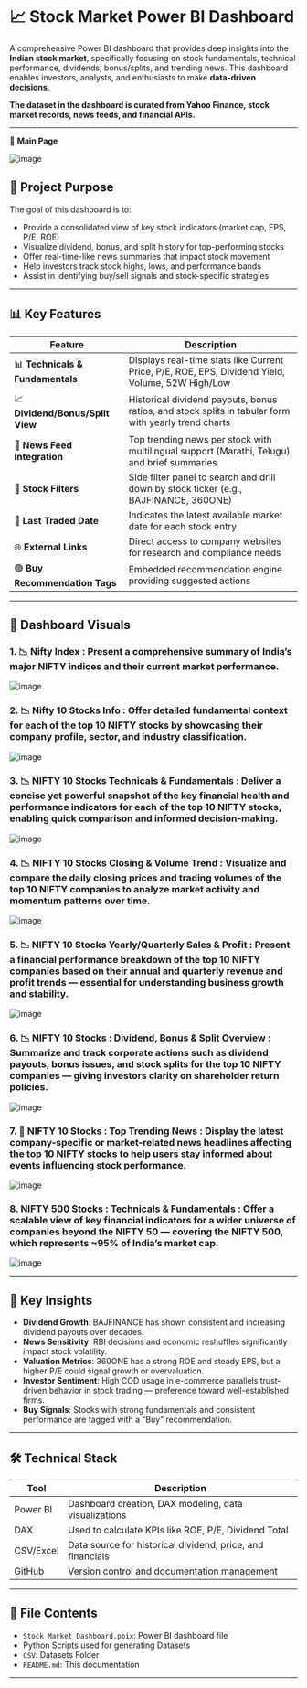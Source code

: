 # 📈 Stock Market Power BI Dashboard

A comprehensive Power BI dashboard that provides deep insights into the **Indian stock market**, specifically focusing on stock fundamentals, technical performance, dividends, bonus/splits, and trending news. This dashboard enables investors, analysts, and enthusiasts to make **data-driven decisions**.

**The dataset in the dashboard is curated from Yahoo Finance, stock market records, news feeds, and financial APIs.**

---
📌 **Main Page**

![image](https://github.com/user-attachments/assets/00fbe065-c6a2-4213-9611-b5c1a2383f1f)

## 📌 Project Purpose

The goal of this dashboard is to:

- Provide a consolidated view of key stock indicators (market cap, EPS, P/E, ROE)
- Visualize dividend, bonus, and split history for top-performing stocks
- Offer real-time-like news summaries that impact stock movement
- Help investors track stock highs, lows, and performance bands
- Assist in identifying buy/sell signals and stock-specific strategies

---

## 📊 Key Features

| Feature                  | Description |
|--------------------------|-------------|
| 📊 **Technicals & Fundamentals** | Displays real-time stats like Current Price, P/E, ROE, EPS, Dividend Yield, Volume, 52W High/Low |
| 📈 **Dividend/Bonus/Split View** | Historical dividend payouts, bonus ratios, and stock splits in tabular form with yearly trend charts |
| 📰 **News Feed Integration** | Top trending news per stock with multilingual support (Marathi, Telugu) and brief summaries |
| 📌 **Stock Filters** | Side filter panel to search and drill down by stock ticker (e.g., BAJFINANCE, 360ONE) |
| 📆 **Last Traded Date** | Indicates the latest available market date for each stock entry |
| 🌐 **External Links** | Direct access to company websites for research and compliance needs |
| 🟢 **Buy Recommendation Tags** | Embedded recommendation engine providing suggested actions |

---

## 📍 Dashboard Visuals


### 1. 📉  **Nifty Index** : Present a comprehensive summary of India’s major NIFTY indices and their current market performance.

![image](https://github.com/user-attachments/assets/0e34822a-b52b-42fb-81d6-cd561cc0ff6f)


### 2. 📉 **Nifty 10 Stocks Info** : Offer detailed fundamental context for each of the top 10 NIFTY stocks by showcasing their company profile, sector, and industry classification.

![image](https://github.com/user-attachments/assets/0813b3f9-a76f-4313-a2e4-365b13e9ea8e)


### 3. 📉 **NIFTY 10 Stocks Technicals & Fundamentals** : Deliver a concise yet powerful snapshot of the key financial health and performance indicators for each of the top 10 NIFTY stocks, enabling quick comparison and informed decision-making.

![image](https://github.com/user-attachments/assets/2096aaf5-82d3-41ec-8310-4661907923c3)


### 4. 📉 **NIFTY 10 Stocks Closing & Volume Trend** :  Visualize and compare the daily closing prices and trading volumes of the top 10 NIFTY companies to analyze market activity and momentum patterns over time.

![image](https://github.com/user-attachments/assets/c00781da-919c-4a4e-84dd-d3907842c395)


### 5. 📉 **NIFTY 10 Stocks Yearly/Quarterly Sales & Profit** : Present a financial performance breakdown of the top 10 NIFTY companies based on their annual and quarterly revenue and profit trends — essential for understanding business growth and stability.

![image](https://github.com/user-attachments/assets/be4ca706-9af4-4524-ac63-fae4cacf43a4)


### 6. 📉 **NIFTY 10 Stocks : Dividend, Bonus & Split Overview** : Summarize and track corporate actions such as dividend payouts, bonus issues, and stock splits for the top 10 NIFTY companies — giving investors clarity on shareholder return policies.

![image](https://github.com/user-attachments/assets/02ccf230-6491-41a1-b5cb-1d9b6410281e)

### 7. 📰 **NIFTY 10 Stocks : Top Trending News** : Display the latest company-specific or market-related news headlines affecting the top 10 NIFTY stocks to help users stay informed about events influencing stock performance.

![image](https://github.com/user-attachments/assets/0cbe6c4b-b1bc-465d-afac-0e0efc588898)


### 8. NIFTY 500 Stocks : Technicals & Fundamentals : Offer a scalable view of key financial indicators for a wider universe of companies beyond the NIFTY 50 — covering the NIFTY 500, which represents ~95% of India’s market cap.

![image](https://github.com/user-attachments/assets/89beafe7-aefe-4d79-a578-e492ed06e647)

---

## 🧠 Key Insights

- **Dividend Growth**: BAJFINANCE has shown consistent and increasing dividend payouts over decades.
- **News Sensitivity**: RBI decisions and economic reshuffles significantly impact stock volatility.
- **Valuation Metrics**: 360ONE has a strong ROE and steady EPS, but a higher P/E could signal growth or overvaluation.
- **Investor Sentiment**: High COD usage in e-commerce parallels trust-driven behavior in stock trading — preference toward well-established firms.
- **Buy Signals**: Stocks with strong fundamentals and consistent performance are tagged with a “Buy” recommendation.

---

## 🛠️ Technical Stack

| Tool        | Description |
|-------------|-------------|
| Power BI    | Dashboard creation, DAX modeling, data visualizations |
| DAX         | Used to calculate KPIs like ROE, P/E, Dividend Total |
| CSV/Excel   | Data source for historical dividend, price, and financials |
| GitHub      | Version control and documentation management |

---

## 📂 File Contents

- `Stock_Market_Dashboard.pbix`: Power BI dashboard file
- Python Scripts used for generating Datasets
- `CSV`: Datasets Folder
- `README.md`: This documentation

---
